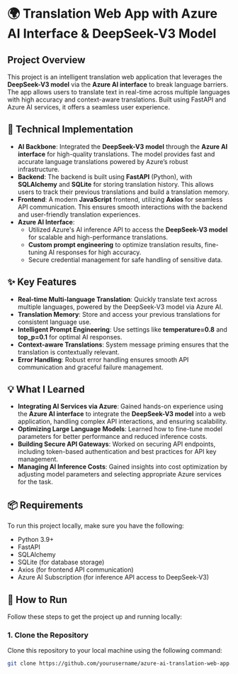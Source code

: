 # 🌍 Translation Web App with Azure AI Interface & DeepSeek-V3 Model

## Project Overview
This project is an intelligent translation web application that leverages the **DeepSeek-V3 model** via the **Azure AI interface** to break language barriers. The app allows users to translate text in real-time across multiple languages with high accuracy and context-aware translations. Built using FastAPI and Azure AI services, it offers a seamless user experience.

## 🔧 Technical Implementation

- **AI Backbone**: Integrated the **DeepSeek-V3 model** through the **Azure AI interface** for high-quality translations. The model provides fast and accurate language translations powered by Azure’s robust infrastructure.
- **Backend**: The backend is built using **FastAPI** (Python), with **SQLAlchemy** and **SQLite** for storing translation history. This allows users to track their previous translations and build a translation memory.
- **Frontend**: A modern **JavaScript** frontend, utilizing **Axios** for seamless API communication. This ensures smooth interactions with the backend and user-friendly translation experiences.
- **Azure AI Interface**:
  - Utilized Azure's AI inference API to access the **DeepSeek-V3 model** for scalable and high-performance translations.
  - **Custom prompt engineering** to optimize translation results, fine-tuning AI responses for high accuracy.
  - Secure credential management for safe handling of sensitive data.

## ✨ Key Features

- **Real-time Multi-language Translation**: Quickly translate text across multiple languages, powered by the DeepSeek-V3 model via Azure AI.
- **Translation Memory**: Store and access your previous translations for consistent language use.
- **Intelligent Prompt Engineering**: Use settings like **temperature=0.8** and **top_p=0.1** for optimal AI responses.
- **Context-aware Translations**: System message priming ensures that the translation is contextually relevant.
- **Error Handling**: Robust error handling ensures smooth API communication and graceful failure management.

## 💡 What I Learned

- **Integrating AI Services via Azure**: Gained hands-on experience using the **Azure AI interface** to integrate the **DeepSeek-V3 model** into a web application, handling complex API interactions, and ensuring scalability.
- **Optimizing Large Language Models**: Learned how to fine-tune model parameters for better performance and reduced inference costs.
- **Building Secure API Gateways**: Worked on securing API endpoints, including token-based authentication and best practices for API key management.
- **Managing AI Inference Costs**: Gained insights into cost optimization by adjusting model parameters and selecting appropriate Azure services for the task.

## 📦 Requirements

To run this project locally, make sure you have the following:

- Python 3.9+
- FastAPI
- SQLAlchemy
- SQLite (for database storage)
- Axios (for frontend API communication)
- Azure AI Subscription (for inference API access to DeepSeek-V3)

## 🚀 How to Run

Follow these steps to get the project up and running locally:

### 1. Clone the Repository

Clone this repository to your local machine using the following command:

```bash
git clone https://github.com/yourusername/azure-ai-translation-web-app.git
